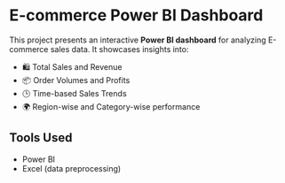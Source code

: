 # E-commerce Power BI Dashboard

This project presents an interactive **Power BI dashboard** for analyzing E-commerce sales data. It showcases insights into:

- 🛍️ Total Sales and Revenue
- 📦 Order Volumes and Profits
- 🕒 Time-based Sales Trends
- 🌍 Region-wise and Category-wise performance

## Tools Used
- Power BI
- Excel (data preprocessing)
